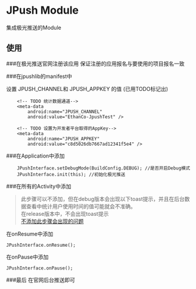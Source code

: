 # JPush Module #
集成极光推送的Module

## 使用 ##
###在极光推送官网注册该应用
保证注册的应用报名与要使用的项目报名一致

###在jpushlib的manifest中  

设置 JPUSH_CHANNEL和 JPUSH_APPKEY 的值 (已用TODO标记出)  

		<!-- TODO 统计数据通道-->
        <meta-data
            android:name="JPUSH_CHANNEL"
            android:value="EthanCo-JpushTest" />

        <!-- TODO 设置为开发者平台取得的AppKey-->
        <meta-data
            android:name="JPUSH_APPKEY"
            android:value="c8d5026db7667ad12341f5e4" />

###在Application中添加  

	    JPushInterface.setDebugMode(BuildConfig.DEBUG); //是否开启Debug模式
        JPushInterface.init(this); //初始化极光推送

###在所有的Activity中添加  
> 此步骤可以不添加，但在debug版本会出现以下toast提示，并且在后台数据查看中统计用户使用时间的值可能就会不准确。  
> 在release版本中，不会出现toast提示  
> [不添加此步骤会出现的问题](https://www.jpush.cn/qa/?qa=2976/jupsh%E6%8F%90%E7%A4%BA-%E7%BC%BA%E5%B0%91%E7%BB%9F%E8%AE%A1%E4%BB%A3%E7%A0%81)

在onResume中添加  

	JPushInterface.onResume();

在onPause中添加

	JPushInterface.onPause();

###最后
在官网后台推送即可